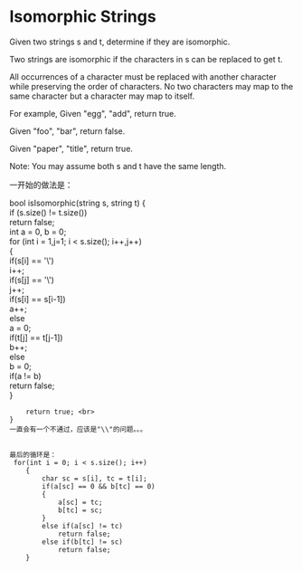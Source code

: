 Isomorphic Strings
=
Given two strings s and t, determine if they are isomorphic.

Two strings are isomorphic if the characters in s can be replaced to get t.

All occurrences of a character must be replaced with another character while preserving the order of characters. No two characters may map to the same character but a character may map to itself.

For example,
Given "egg", "add", return true.

Given "foo", "bar", return false.

Given "paper", "title", return true.

Note:
You may assume both s and t have the same length.

一开始的做法是：

 bool isIsomorphic(string s, string t) { <br>
        if (s.size() != t.size()) <br>
            return false;  <br>
        int a = 0, b = 0; <br>
        for (int i = 1,j=1; i < s.size(); i++,j++)  <br>
        { <br>
            if(s[i] == '\\') <br>
                i++; <br>
            if(s[j] == '\\') <br>
                j++; <br>
            if(s[i] == s[i-1]) <br>
                a++; <br>
            else <br>
                a = 0; <br>
            if(t[j] == t[j-1]) <br>
                b++; <br>
            else  <br>
                b = 0; <br>
            if(a != b) <br>
                return false; <br>
        } <br>
        
        return true; <br>
    } 
    一直会有一个不通过，应该是"\\"的问题。。。
    
    
    最后的循环是：
     for(int i = 0; i < s.size(); i++)
        {
            char sc = s[i], tc = t[i];
            if(a[sc] == 0 && b[tc] == 0)
            {
                a[sc] = tc;
                b[tc] = sc;
            }
            else if(a[sc] != tc)
                return false;
            else if(b[tc] != sc)
                return false;
        }
